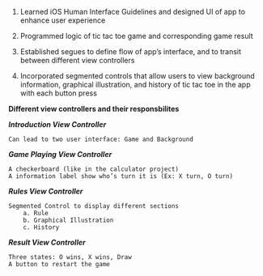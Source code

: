 1. Learned iOS Human Interface Guidelines and designed UI of app to enhance user experience

2. Programmed logic of tic tac toe game and corresponding game result

3. Established segues to define flow of app’s interface, and to transit between different view controllers

4. Incorporated segmented controls that allow users to view background information, graphical illustration, and history of tic tac toe in the app with each button press

**Different view controllers and their responsbilites**

***Introduction View Controller***

	Can lead to two user interface: Game and Background

***Game Playing View Controller***
	
	A checkerboard (like in the calculator project)
	A information label show who’s turn it is (Ex: X turn, O turn)

***Rules View Controller***
	
	Segmented Control to display different sections
		a. Rule
		b. Graphical Illustration
		c. History

***Result View Controller***
	
	Three states: O wins, X wins, Draw
	A button to restart the game
